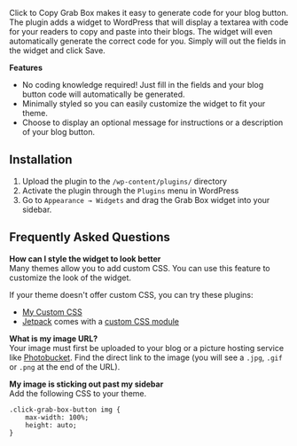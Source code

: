 Click to Copy Grab Box makes it easy to generate code for your blog button. The plugin adds a widget to WordPress that will display a textarea with code for your readers to copy and paste into their blogs. The widget will even automatically generate the correct code for you. Simply will out the fields in the widget and click Save.

**Features**

* No coding knowledge required! Just fill in the fields and your blog button code will automatically be generated.
* Minimally styled so you can easily customize the widget to fit your theme. 
* Choose to display an optional message for instructions or a description of your blog button.


## Installation

1. Upload the plugin to the `/wp-content/plugins/` directory
1. Activate the plugin through the `Plugins` menu in WordPress
1. Go to `Appearance → Widgets` and drag the Grab Box widget into your sidebar.


## Frequently Asked Questions

**How can I style the widget to look better**  
Many themes allow you to add custom CSS. You can use this feature to customize the look of the widget.

If your theme doesn't offer custom CSS, you can try these plugins:

* [My Custom CSS](http://wordpress.org/extend/plugins/my-custom-css/)
* [Jetpack](http://jetpack.me) comes with a [custom CSS module](http://jetpack.me/support/custom-css/)

**What is my image URL?**  
Your image must first be uploaded to your blog or a picture hosting service like [Photobucket](http://photobucket.com). Find the direct link to the image (you will see a `.jpg`, `.gif` or `.png` at the end of the URL). 

**My image is sticking out past my sidebar**  
Add the following CSS to your theme.

	.click-grab-box-button img {
		max-width: 100%;
		height: auto;
	} 